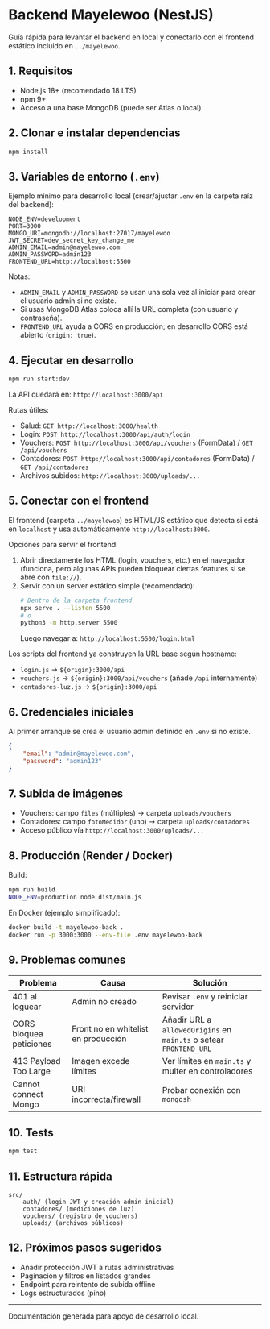 # Backend Mayelewoo (NestJS)

Guía rápida para levantar el backend en local y conectarlo con el frontend estático incluido en `../mayelewoo`.

## 1. Requisitos

- Node.js 18+ (recomendado 18 LTS)
- npm 9+
- Acceso a una base MongoDB (puede ser Atlas o local)

## 2. Clonar e instalar dependencias

```bash
npm install
```

## 3. Variables de entorno (`.env`)

Ejemplo mínimo para desarrollo local (crear/ajustar `.env` en la carpeta raíz del backend):

```env
NODE_ENV=development
PORT=3000
MONGO_URI=mongodb://localhost:27017/mayelewoo
JWT_SECRET=dev_secret_key_change_me
ADMIN_EMAIL=admin@mayelewoo.com
ADMIN_PASSWORD=admin123
FRONTEND_URL=http://localhost:5500
```

Notas:
- `ADMIN_EMAIL` y `ADMIN_PASSWORD` se usan una sola vez al iniciar para crear el usuario admin si no existe.
- Si usas MongoDB Atlas coloca allí la URL completa (con usuario y contraseña).
- `FRONTEND_URL` ayuda a CORS en producción; en desarrollo CORS está abierto (`origin: true`).

## 4. Ejecutar en desarrollo

```bash
npm run start:dev
```

La API quedará en: `http://localhost:3000/api`

Rutas útiles:
- Salud: `GET http://localhost:3000/health`
- Login: `POST http://localhost:3000/api/auth/login`
- Vouchers: `POST http://localhost:3000/api/vouchers` (FormData) / `GET /api/vouchers`
- Contadores: `POST http://localhost:3000/api/contadores` (FormData) / `GET /api/contadores`
- Archivos subidos: `http://localhost:3000/uploads/...`

## 5. Conectar con el frontend

El frontend (carpeta `../mayelewoo`) es HTML/JS estático que detecta si está en `localhost` y usa automáticamente `http://localhost:3000`.

Opciones para servir el frontend:
1. Abrir directamente los HTML (login, vouchers, etc.) en el navegador (funciona, pero algunas APIs pueden bloquear ciertas features si se abre con `file://`).
2. Servir con un server estático simple (recomendado):
	 ```bash
	 # Dentro de la carpeta frontend
	 npx serve . --listen 5500
	 # o
	 python3 -m http.server 5500
	 ```
	 Luego navegar a: `http://localhost:5500/login.html`

Los scripts del frontend ya construyen la URL base según hostname:
- `login.js` -> `${origin}:3000/api`
- `vouchers.js` -> `${origin}:3000/api/vouchers` (añade `/api` internamente)
- `contadores-luz.js` -> `${origin}:3000/api`

## 6. Credenciales iniciales

Al primer arranque se crea el usuario admin definido en `.env` si no existe.

```json
{
	"email": "admin@mayelewoo.com",
	"password": "admin123"
}
```

## 7. Subida de imágenes

- Vouchers: campo `files` (múltiples) → carpeta `uploads/vouchers`
- Contadores: campo `fotoMedidor` (uno) → carpeta `uploads/contadores`
- Acceso público vía `http://localhost:3000/uploads/...`

## 8. Producción (Render / Docker)

Build:
```bash
npm run build
NODE_ENV=production node dist/main.js
```

En Docker (ejemplo simplificado):
```bash
docker build -t mayelewoo-back .
docker run -p 3000:3000 --env-file .env mayelewoo-back
```

## 9. Problemas comunes

| Problema | Causa | Solución |
|----------|-------|----------|
| 401 al loguear | Admin no creado | Revisar `.env` y reiniciar servidor |
| CORS bloquea peticiones | Front no en whitelist en producción | Añadir URL a `allowedOrigins` en `main.ts` o setear `FRONTEND_URL` |
| 413 Payload Too Large | Imagen excede límites | Ver límites en `main.ts` y multer en controladores |
| Cannot connect Mongo | URI incorrecta/firewall | Probar conexión con `mongosh` |

## 10. Tests

```bash
npm test
```

## 11. Estructura rápida

```
src/
	auth/ (login JWT y creación admin inicial)
	contadores/ (mediciones de luz)
	vouchers/ (registro de vouchers)
	uploads/ (archivos públicos)
```

## 12. Próximos pasos sugeridos

- Añadir protección JWT a rutas administrativas
- Paginación y filtros en listados grandes
- Endpoint para reintento de subida offline
- Logs estructurados (pino)

---
Documentación generada para apoyo de desarrollo local.

